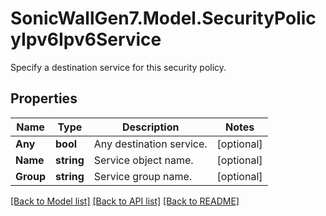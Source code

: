 # SonicWallGen7.Model.SecurityPolicyIpv6Ipv6Service
Specify a destination service for this security policy.

## Properties

Name | Type | Description | Notes
------------ | ------------- | ------------- | -------------
**Any** | **bool** | Any destination service. | [optional] 
**Name** | **string** | Service object name. | [optional] 
**Group** | **string** | Service group name. | [optional] 

[[Back to Model list]](../README.md#documentation-for-models) [[Back to API list]](../README.md#documentation-for-api-endpoints) [[Back to README]](../README.md)

